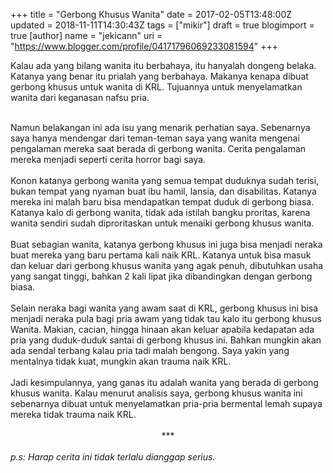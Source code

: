 +++
title = "Gerbong Khusus Wanita"
date = 2017-02-05T13:48:00Z
updated = 2018-11-11T14:30:43Z
tags = ["mikir"]
draft = true
blogimport = true 
[author]
	name = "jekicann"
	uri = "https://www.blogger.com/profile/04171796069233081594"
+++

Kalau ada yang bilang wanita itu berbahaya, itu hanyalah dongeng belaka. Katanya yang benar itu prialah yang berbahaya. Makanya kenapa dibuat gerbong khusus untuk wanita di KRL. Tujuannya untuk menyelamatkan wanita dari keganasan nafsu pria.<br /><br /><div class="separator" style="clear: both; text-align: center;"></div><div class="separator" style="clear: both; text-align: center;"></div>Namun belakangan ini ada isu yang menarik perhatian saya. Sebenarnya saya hanya mendengar dari teman-teman saya yang wanita mengenai pengalaman mereka saat berada di gerbong wanita. Cerita pengalaman mereka menjadi seperti cerita horror bagi saya.<br /><br />Konon katanya gerbong wanita yang semua tempat duduknya sudah terisi, bukan tempat yang nyaman buat ibu hamil, lansia, dan disabilitas. Katanya mereka ini malah baru bisa mendapatkan tempat duduk di gerbong biasa. Katanya kalo di gerbong wanita, tidak ada istilah bangku proritas, karena wanita sendiri sudah diproritaskan untuk menaiki gerbong khusus wanita.<br /><br />Buat sebagian wanita, katanya gerbong khusus ini juga bisa menjadi neraka buat mereka yang baru pertama kali naik KRL. Katanya untuk bisa masuk dan keluar dari gerbong khusus wanita yang agak penuh, dibutuhkan usaha yang sangat tinggi, bahkan 2 kali lipat jika dibandingkan dengan gerbong biasa.<br /><br />Selain neraka bagi wanita yang awam saat di KRL, gerbong khusus ini bisa menjadi neraka pula bagi pria awam yang tidak tau kalo itu gerbong khusus Wanita. Makian, cacian, hingga hinaan akan keluar apabila kedapatan ada pria yang duduk-duduk santai di gerbong khusus ini. Bahkan mungkin akan ada sendal terbang kalau pria tadi malah bengong. Saya yakin yang mentalnya tidak kuat, mungkin akan trauma naik KRL.<br /><br />Jadi kesimpulannya, yang ganas itu adalah wanita yang berada di gerbong khusus wanita. Kalau menurut analisis saya, gerbong khusus wanita ini sebenarnya dibuat untuk menyelamatkan pria-pria bermental lemah supaya mereka tidak trauma naik KRL.<br /><br /><div style="text-align: center;">***</div><br /><i>p.s: Harap cerita ini tidak terlalu dianggap serius.</i>
